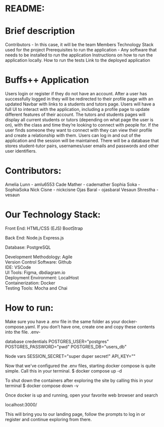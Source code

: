 # README:

# Brief description
Contributors - In this case, it will be the team Members
Technology Stack used for the project
Prerequisites to run the application - Any software that needs to be installed to run the application
Instructions on how to run the application locally.
How to run the tests
Link to the deployed application

# Buffs++ Application 
Users login or register if they do not have an account. After a user has successfully logged in they will be redirected to their profile page with an updated Navbar with links to a students and tutors page. Users will have a full UI to interact with the application, including a profile page to update different features of their account. The tutors and students pages will display all current students or tutors (depending on what page the user is on), with the class and time they’re looking to connect with people for. If the user finds someone they want to connect with they can view their profile and create a relationship with them. Users can log in and out of the application and the session will be maintained. There will be a database that stores student-tutor pairs, usernames/user emails and passwords and other user identifiers.



# Contributors: 
Amelia Lunn - amlu6553
Cade Mather - cademather
Sophia Soka - SophiaSoka
Nick Cisne - nickcisne 
Ojas Baral -  ojasbaral
Vesaun Shrestha - vesaun


# Our Technology Stack: 
  Front End: 
  HTML/CSS (EJS)
  BootStrap

  Back End:
  Node.js
  Express.js

  Database:
  PostgreSQL


Development Methodology: Agile	 
Version Control Software: Github	  			 
IDE: VSCode					
UI Tools: Figma, dbdiagram.io		
Deployment Environment: LocalHost   
Containerization: Docker		  	
Testing Tools: Mocha and Chai


# How to run:
Make sure you have a .env file in the same folder as your docker-compose.yaml. If you don’t have one, create one and copy these contents into the file. 
.env-

database credentials
POSTGRES_USER="postgres"
POSTGRES_PASSWORD="pwd"
POSTGRES_DB="users_db"

Node vars
SESSION_SECRET="super duper secret!"
API_KEY="<API key you just created>"



Now that we've configured the .env files, starting docker compose is quite simple. Call this in your terminal.
$      docker compose up -d 


To shut down the containers after exploring the site by calling this in your terminal 
$    docker compose down -v 

Once docker is up and running, open your favorite web browser and search 
 
localhost:3000/

This will bring you to our landing page, follow the prompts to log in or register and continue exploring from there. 


